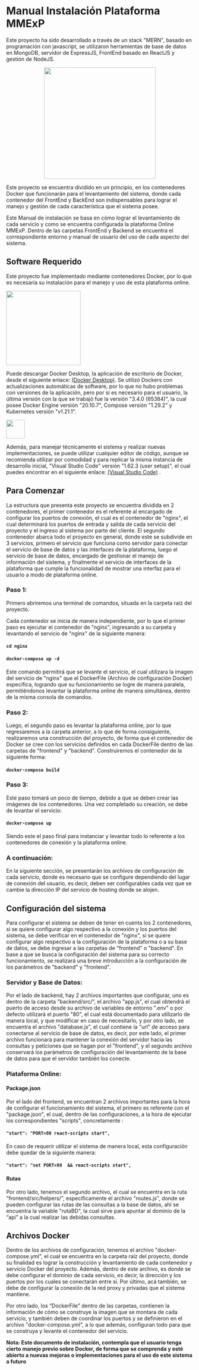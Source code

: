 # Manual Instalación Plataforma MMExP

Este proyecto ha sido desarrollado a través de un stack "MERN", basado en programación con javascript, se utilizaron herramientas de base de datos en MongoDB, servidor de ExpressJS, FrontEnd basado en ReactJS y gestión de NodeJS.

<p align="center">
<img src="https://miro.medium.com/max/1400/1*k0SazfSJ-tPSBbt2WDYIyw.png" width="300">
</p>

Este proyecto se encuentra dividido en un principio, en los contenedores Docker que funcionarán para el levantamiento del sistema, donde cada contenedor del FrontEnd y BackEnd son indispensables para lograr el manejo y gestión de cada característica que el sistema posee.
 
Este Manual de instalación se basa en cómo lograr el levantamiento de cada servicio y como se encuentra configurada la plataforma Online MMExP. Dentro de las carpetas FrontEnd y Backend se encuentra el correspondiente entorno y manual de usuario del uso de cada aspecto del sistema.

## Software Requerido

Este proyecto fue implementado mediante contenedores Docker, por lo que es necesaria su instalación para el manejo y uso de esta plataforma online.
 
<img src="https://www.docker.com/sites/default/files/d8/2019-07/horizontal-logo-monochromatic-white.png" width="200">

Puede descargar Docker Desktop, la aplicación de escritorio de Docker, desde el siguiente enlace: [(Docker Desktop)](https://www.docker.com/products/docker-desktop).
Se utilizó Dockers con actualizaciones automáticas de software, por lo que no hubo problemas con versiones de la aplicación, pero por si es necesario para el usuario, la última versión con la que se trabajó fue la versión "3.4.0 (65384)", la cual posee Docker Engine versión "20.10.7", Compose versión "1.29.2" y Kubernetes versión "v1.21.1".
 
<img src="https://upload.wikimedia.org/wikipedia/commons/thumb/9/9a/Visual_Studio_Code_1.35_icon.svg/2048px-Visual_Studio_Code_1.35_icon.svg.png" width="50">

Además, para manejar técnicamente el sistema y realizar nuevas implementaciones, se puede utilizar cualquier editor de código, aunque se recomienda utilizar por comodidad y para replicar la misma instancia de desarrollo inicial, "Visual Studio Code" versión "1.62.3 (user setup)", el cual puedes encontrar en el siguiente enlace: [(Visual Studio Code)](https://code.visualstudio.com/updates/v1_62) .


 
## Para Comenzar
 
La estructura que presenta este proyecto se encuentra dividida en 2 contenedores, el primer contenedor es el referente al encargado de configurar los puertos de conexión, el cual es el contenedor de "nginx", el cual determinará los puertos de entrada y salida de cada servicio del proyecto y el ingreso al sistema por parte del cliente. El segundo contenedor abarca todo el proyecto en general, donde este se subdivide en 3 servicios, primero el servicio que funciona como servidor para conectar el servicio de base de datos y las interfaces de la plataforma, luego el servicio de base de datos, encargado de gestionar el manejo de información del sistema, y finalmente el servicio de interfaces de la plataforma que cumple la funcionalidad de mostrar una interfaz para el usuario a modo de plataforma online.
 
### Paso 1:
 
Primero abriremos una terminal de comandos, situada en la carpeta raíz del proyecto.
 
Cada contenedor se inicia de manera independiente, por lo que el primer paso es ejecutar el contenedor de "nginx", ingresando a su carpeta y levantando el servicio de "nginx" de la siguiente manera:
 
#### `cd nginx`
#### `docker-compose up -d`
 
Este comando permitirá que se levante el servicio, el cual utilizara la imagen del servicio de "nginx" que el DockerFile (Archivo de configuración Docker) específica, logrando que su funcionamiento se logre de manera paralela, permitiéndonos levantar la plataforma online de manera simultánea, dentro de la misma consola de comandos.
 
### Paso 2:
Luego, el segundo paso es levantar la plataforma online, por lo que regresaremos a la carpeta anterior, a lo que de forma consiguiente, realizaremos una construcción del proyecto, de forma que el contenedor de Docker se cree con los servicios definidos en cada DockerFile dentro de las carpetas de "frontend" y "backend". Construiremos el contenedor de la siguiente forma:
 
#### `docker-compose build`
 
### Paso 3:
Este paso tomará un poco de tiempo, debido a que se deben crear las imágenes de los contenedores. Una vez completado su creación, se debe de levantar el servicio:
 
#### `docker-compose up`
 
Siendo este el paso final para instanciar y levantar todo lo referente a los contenedores de conexión y la plataforma online.
 
### A continuación:
En la siguiente sección, se presentarán los archivos de configuración de cada servicio, donde es necesario que se configure dependiendo del lugar de conexión del usuario, es decir, deben ser configurables cada vez que se cambie la dirección IP del servicio de hosting donde se alojen.
 
## Configuración del sistema
Para configurar el sistema se deben de tener en cuenta los 2 contenedores, si se quiere configurar algo respectivo a la conexión y los puertos del sistema, se debe verificar en el contenedor de "nginx", si se quiere configurar algo respectivo a la configuración de la plataforma o a su base de datos, se debe ingresar a las carpetas de "frontend" o "backend". En base a que se busca la configuración del sistema para su correcto funcionamiento, se realizará una breve introducción a la configuración de los parámetros de "backend" y "frontend".
 
### Servidor y Base de Datos:
Por el lado de backend, hay 2 archivos importantes que configurar, uno es dentro de la carpeta "backend/src/", el archivo "app.js", el cual obtendrá el puerto de acceso desde su archivo de variables de entorno ".env" o por defecto utilizará el puerto "80", el cual está documentado para utilizarlo de manera local, y que modificar en caso de necesitarlo, y por otro lado, se encuentra el archivo "database.js", el cual contiene la "url" de acceso para conectarse al servicio de base de datos, es decir, por este lado, el primer archivo funcionara para mantener la conexión del servidor hacia las consultas y peticiones que se hagan por el "frontend", y el segundo archivo conservará los parámetros de configuración del levantamiento de la base de datos para que el servidor también los conecte.
 
### Plataforma Online:
 
#### Package.json
Por el lado del frontend, se encuentran 2 archivos importantes para la hora de configurar el funcionamiento del sistema, el primero es referente con el "package.json", el cual, dentro de las configuraciones, a la hora de ejecutar los correspondientes "scripts", concretamente :
 
#### `"start": "PORT=80 react-scripts start",`
 
En caso de requerir utilizar el sistema de manera local, esta configuración debe quedar de la siguiente manera:
 
#### `"start": "set PORT=80  && react-scripts start",`
 
 
#### Rutas
Por otro lado, tenemos el segundo archivo, el cual se encuentra en la ruta "frontend/src/helpers/", específicamente el archivo "routes.js", donde se pueden configurar las rutas de las consultas a la base de datos, ahí se encuentra la variable "rutaBD", la cual sirve para apuntar al dominio de la “api” a la cual realizar las debidas consultas.
 
 
## Archivos Docker
 
Dentro de los archivos de configuración, tenemos el archivo "docker-compose.yml", el cual se encuentra en la carpeta raíz del proyecto, donde su finalidad es lograr la construcción y levantamiento de cada contenedor y servicio Docker del proyecto. Además, dentro de este archivo, es donde se debe configurar el dominio de cada servicio, es decir, la dirección y los puertos por los cuales se conectarán entre sí. Por último, acá también, se debe de configurar la conexión de la red proxy y privadas que el sistema mantiene.
 
Por otro lado, los “DockerFile” dentro de las carpetas, contienen la información de cómo se construye la imagen que se montara de cada servicio, y también deben de coordinar los puertos y se definieron en el archivo "docker-compose.yml", a lo que además, configuran todo para que se construya y levante el contenedor del servicio.

**Nota: Este documento de instalación, contempla que el usuario tenga cierto manejo previo sobre Docker, de forma que se comprenda y esté abierto a nuevas mejoras o implementaciones para el uso de este sistema a futuro**
